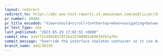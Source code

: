 ```yaml
---
layout: redirect
redirect_to: https://a8c-woo-test-reports.s3.amazonaws.com/public/pr/38484/e2e/index.html
pr_number: 38484
pr_title_encoded: "View+should+scroll+to+the+top+when+navigating+between+tabs"
pr_test_type: e2e
last_published: "2023-05-29 17:02:55 +0000"
commit_sha: a3aff214992817872ea25780981a69bf6fb1a7bc
commit_message: "Override the interface skeleton container so it can be scrollable"
branch_name: add/38150
---
```

